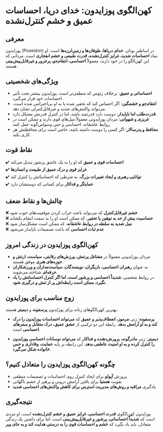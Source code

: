 # کهن‌الگوی پوزایدون: خدای دریا، احساسات عمیق و خشم کنترل‌نشده

## معرفی

پوزایدون (Poseidon) در اساطیر یونان، **خدای دریاها، طوفان‌ها و زمین‌لرزه‌ها** است. او نماد **احساسات شدید، غرایز کنترل‌نشده، قدرت طبیعی و خشم انفجاری** است. مردانی که این کهن‌الگو را در خود دارند، معمولاً **احساسی، انتقام‌جو، پرغرور و غیرقابل‌پیش‌بینی** هستند.

## ویژگی‌های شخصیتی

- **احساساتی و عمیق**: برخلاف زئوس که منطقی‌تر است، پوزایدون بیشتر تحت تأثیر احساسات خود قرار می‌گیرد.
- **انتقام‌جو و خشمگین**: اگر احساس کند که تحقیر شده یا به او بی‌احترامی شده است، می‌تواند واکنش‌های شدید و غیرقابل‌کنترلی نشان دهد.
- **قدرت‌طلب اما ناپایدار**: دوست دارد قدرتمند باشد، اما در کنترل قدرتش مشکل دارد.
- **غریزی و شهوانی**: مردان پوزایدونی معمولاً میل‌های قوی دارند و ممکن است در روابط عاشقانه، احساسی و حتی وسواس‌گونه عمل کنند.
- **محافظ و پدرسالار**: اگر کسی را دوست داشته باشد، حاضر است برای محافظتش هر کاری بکند.

## نقاط قوت

✔️ **احساسات قوی و عمیق** که او را به یک عاشق پرشور تبدیل می‌کند  
✔️ **غرایز قوی و درک عمیق از طبیعت و انسان‌ها**  
✔️ **توانایی رهبری و ایجاد تغییرات بزرگ**، به شرطی که احساساتش را کنترل کند  
✔️ **حمایتگر و فداکار** برای کسانی که دوستشان دارد

## چالش‌ها و نقاط ضعف

❌ **خشم غیرقابل‌کنترل** که می‌تواند باعث خراب کردن موقعیت‌های خوب شود  
❌ **حساسیت بیش از حد به توهین یا تحقیر**، که ممکن است او را به سمت انتقام بکشاند  
❌ **میل شدید به سلطه در روابط عاشقانه**، که ممکن است مشکل‌ساز شود  
❌ **عدم ثبات احساسی** که باعث تصمیمات ناپایدار می‌شود

## کهن‌الگوی پوزایدون در زندگی امروز

- مردان پوزایدونی معمولاً در **مشاغل پرتنش، ورزش‌های رقابتی، سیاست، ارتش و حوزه‌های هنری** موفق هستند.
- به عنوان **رهبران احساسی، بازیگران، نویسندگان، سیاست‌مداران و ورزشکاران حرفه‌ای** شناخته می‌شوند.
- در روابط شخصی، **شدیداً احساسی و پرشور است، اما اگر کنترل احساساتش را یاد نگیرد، ممکن است رابطه‌اش پر از تنش و درگیری شود**.

## زوج مناسب برای پوزایدون

بهترین کهن‌الگوهای زنانه برای پوزایدون **پرسفونه** و **دیمیتر** هستند.

- **پرسفونه**: زنی **مرموز، انعطاف‌پذیر و عمیق** که **می‌تواند احساسات پوزایدون را درک کند و به او آرامش بدهد**. رابطه این دو ترکیبی از **عشق عمیق، درک متقابل و سفرهای احساسی** است.

- **دیمیتر**: زنی **مادرگونه، پرورش‌دهنده و فداکار** که **می‌تواند نوسانات احساسی پوزایدون را کنترل کرده و به او امنیت عاطفی بدهد**. این رابطه بر پایه **حمایت، وفاداری و حس خانواده شکل می‌گیرد**.

## چگونه کهن‌الگوی پوزایدون را متعادل کنیم؟

- پرورش **آپولو** برای ایجاد کنترل روی احساسات و تصمیمات منطقی
- تقویت **هستیا** برای یافتن آرامش درونی و پرهیز از خشم ناگهانی
- یادگیری **مراقبه و روش‌های مدیریت استرس برای کاهش واکنش‌های احساسی شدید**

## نتیجه‌گیری

پوزایدون کهن‌الگوی **قدرت احساسی، غرایز عمیق و خشم کنترل‌نشده** است. او مردی است که **شدیداً احساساتی، پرشور و غیرقابل‌پیش‌بینی** است. اما برای داشتن یک زندگی متعادل، باید یاد بگیرد که **خشم و احساسات قوی را به درستی هدایت کند و به جای ویر**
